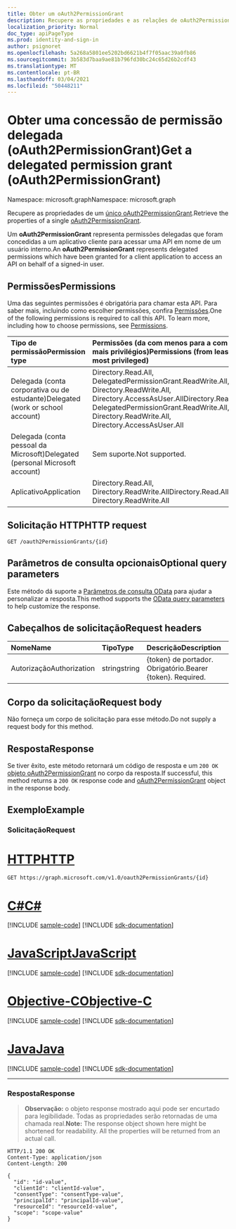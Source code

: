 ```yaml
---
title: Obter um oAuth2PermissionGrant
description: Recupere as propriedades e as relações de oAuth2PermissionGrant único, representando uma concessão de permissão delegada.
localization_priority: Normal
doc_type: apiPageType
ms.prod: identity-and-sign-in
author: psignoret
ms.openlocfilehash: 5a268a5801ee5202bd6621b4f7f05aac39a0fb86
ms.sourcegitcommit: 3b583d7baa9ae81b796fd30bc24c65d26b2cdf43
ms.translationtype: MT
ms.contentlocale: pt-BR
ms.lasthandoff: 03/04/2021
ms.locfileid: "50448211"
---
```

# <a name="get-a-delegated-permission-grant-oauth2permissiongrant"></a><span data-ttu-id="a2dee-103">Obter uma concessão de permissão delegada (oAuth2PermissionGrant)</span><span class="sxs-lookup"><span data-stu-id="a2dee-103">Get a delegated permission grant (oAuth2PermissionGrant)</span></span>

<span data-ttu-id="a2dee-104">Namespace: microsoft.graph</span><span class="sxs-lookup"><span data-stu-id="a2dee-104">Namespace: microsoft.graph</span></span>

<span data-ttu-id="a2dee-105">Recupere as propriedades de um [único oAuth2PermissionGrant](../resources/oauth2permissiongrant.md).</span><span class="sxs-lookup"><span data-stu-id="a2dee-105">Retrieve the properties of a single [oAuth2PermissionGrant](../resources/oauth2permissiongrant.md).</span></span>

<span data-ttu-id="a2dee-106">Um **oAuth2PermissionGrant** representa permissões delegadas que foram concedidas a um aplicativo cliente para acessar uma API em nome de um usuário interno.</span><span class="sxs-lookup"><span data-stu-id="a2dee-106">An **oAuth2PermissionGrant** represents delegated permissions which have been granted for a client application to access an API on behalf of a signed-in user.</span></span>

## <a name="permissions"></a><span data-ttu-id="a2dee-107">Permissões</span><span class="sxs-lookup"><span data-stu-id="a2dee-107">Permissions</span></span>

<span data-ttu-id="a2dee-p101">Uma das seguintes permissões é obrigatória para chamar esta API. Para saber mais, incluindo como escolher permissões, confira [Permissões](/graph/permissions-reference).</span><span class="sxs-lookup"><span data-stu-id="a2dee-p101">One of the following permissions is required to call this API. To learn more, including how to choose permissions, see [Permissions](/graph/permissions-reference).</span></span>

|<span data-ttu-id="a2dee-110">Tipo de permissão</span><span class="sxs-lookup"><span data-stu-id="a2dee-110">Permission type</span></span>      | <span data-ttu-id="a2dee-111">Permissões (da com menos para a com mais privilégios)</span><span class="sxs-lookup"><span data-stu-id="a2dee-111">Permissions (from least to most privileged)</span></span>              |
|:--------------------|:---------------------------------------------------------|
|<span data-ttu-id="a2dee-112">Delegada (conta corporativa ou de estudante)</span><span class="sxs-lookup"><span data-stu-id="a2dee-112">Delegated (work or school account)</span></span> | <span data-ttu-id="a2dee-113">Directory.Read.All, DelegatedPermissionGrant.ReadWrite.All, Directory.ReadWrite.All, Directory.AccessAsUser.All</span><span class="sxs-lookup"><span data-stu-id="a2dee-113">Directory.Read.All, DelegatedPermissionGrant.ReadWrite.All, Directory.ReadWrite.All, Directory.AccessAsUser.All</span></span>    |
|<span data-ttu-id="a2dee-114">Delegada (conta pessoal da Microsoft)</span><span class="sxs-lookup"><span data-stu-id="a2dee-114">Delegated (personal Microsoft account)</span></span> | <span data-ttu-id="a2dee-115">Sem suporte.</span><span class="sxs-lookup"><span data-stu-id="a2dee-115">Not supported.</span></span>    |
|<span data-ttu-id="a2dee-116">Aplicativo</span><span class="sxs-lookup"><span data-stu-id="a2dee-116">Application</span></span> | <span data-ttu-id="a2dee-117">Directory.Read.All, Directory.ReadWrite.All</span><span class="sxs-lookup"><span data-stu-id="a2dee-117">Directory.Read.All, Directory.ReadWrite.All</span></span> |

## <a name="http-request"></a><span data-ttu-id="a2dee-118">Solicitação HTTP</span><span class="sxs-lookup"><span data-stu-id="a2dee-118">HTTP request</span></span>

<!-- { "blockType": "ignored" } -->

```http
GET /oauth2PermissionGrants/{id}
```

## <a name="optional-query-parameters"></a><span data-ttu-id="a2dee-119">Parâmetros de consulta opcionais</span><span class="sxs-lookup"><span data-stu-id="a2dee-119">Optional query parameters</span></span>

<span data-ttu-id="a2dee-120">Este método dá suporte a [Parâmetros de consulta OData](/graph/query_parameters) para ajudar a personalizar a resposta.</span><span class="sxs-lookup"><span data-stu-id="a2dee-120">This method supports the [OData query parameters](/graph/query_parameters) to help customize the response.</span></span>

## <a name="request-headers"></a><span data-ttu-id="a2dee-121">Cabeçalhos de solicitação</span><span class="sxs-lookup"><span data-stu-id="a2dee-121">Request headers</span></span>

| <span data-ttu-id="a2dee-122">Nome</span><span class="sxs-lookup"><span data-stu-id="a2dee-122">Name</span></span>       | <span data-ttu-id="a2dee-123">Tipo</span><span class="sxs-lookup"><span data-stu-id="a2dee-123">Type</span></span> | <span data-ttu-id="a2dee-124">Descrição</span><span class="sxs-lookup"><span data-stu-id="a2dee-124">Description</span></span>|
|:-----------|:------|:----------|
| <span data-ttu-id="a2dee-125">Autorização</span><span class="sxs-lookup"><span data-stu-id="a2dee-125">Authorization</span></span>  | <span data-ttu-id="a2dee-126">string</span><span class="sxs-lookup"><span data-stu-id="a2dee-126">string</span></span>  | <span data-ttu-id="a2dee-p102">{token} de portador. Obrigatório.</span><span class="sxs-lookup"><span data-stu-id="a2dee-p102">Bearer {token}. Required.</span></span> |

## <a name="request-body"></a><span data-ttu-id="a2dee-129">Corpo da solicitação</span><span class="sxs-lookup"><span data-stu-id="a2dee-129">Request body</span></span>

<span data-ttu-id="a2dee-130">Não forneça um corpo de solicitação para esse método.</span><span class="sxs-lookup"><span data-stu-id="a2dee-130">Do not supply a request body for this method.</span></span>

## <a name="response"></a><span data-ttu-id="a2dee-131">Resposta</span><span class="sxs-lookup"><span data-stu-id="a2dee-131">Response</span></span>

<span data-ttu-id="a2dee-132">Se tiver êxito, este método retornará um código de resposta e um `200 OK` [objeto oAuth2PermissionGrant](../resources/oauth2permissiongrant.md) no corpo da resposta.</span><span class="sxs-lookup"><span data-stu-id="a2dee-132">If successful, this method returns a `200 OK` response code and [oAuth2PermissionGrant](../resources/oauth2permissiongrant.md) object in the response body.</span></span>

## <a name="example"></a><span data-ttu-id="a2dee-133">Exemplo</span><span class="sxs-lookup"><span data-stu-id="a2dee-133">Example</span></span>

### <a name="request"></a><span data-ttu-id="a2dee-134">Solicitação</span><span class="sxs-lookup"><span data-stu-id="a2dee-134">Request</span></span>


# <a name="http"></a>[<span data-ttu-id="a2dee-135">HTTP</span><span class="sxs-lookup"><span data-stu-id="a2dee-135">HTTP</span></span>](#tab/http)
<!-- {
  "blockType": "request",
  "name": "get_oAuth2Permissiongrant"
}-->

```msgraph-interactive
GET https://graph.microsoft.com/v1.0/oauth2PermissionGrants/{id}
```
# <a name="c"></a>[<span data-ttu-id="a2dee-136">C#</span><span class="sxs-lookup"><span data-stu-id="a2dee-136">C#</span></span>](#tab/csharp)
[!INCLUDE [sample-code](../includes/snippets/csharp/get-oauth2permissiongrant-csharp-snippets.md)]
[!INCLUDE [sdk-documentation](../includes/snippets/snippets-sdk-documentation-link.md)]

# <a name="javascript"></a>[<span data-ttu-id="a2dee-137">JavaScript</span><span class="sxs-lookup"><span data-stu-id="a2dee-137">JavaScript</span></span>](#tab/javascript)
[!INCLUDE [sample-code](../includes/snippets/javascript/get-oauth2permissiongrant-javascript-snippets.md)]
[!INCLUDE [sdk-documentation](../includes/snippets/snippets-sdk-documentation-link.md)]

# <a name="objective-c"></a>[<span data-ttu-id="a2dee-138">Objective-C</span><span class="sxs-lookup"><span data-stu-id="a2dee-138">Objective-C</span></span>](#tab/objc)
[!INCLUDE [sample-code](../includes/snippets/objc/get-oauth2permissiongrant-objc-snippets.md)]
[!INCLUDE [sdk-documentation](../includes/snippets/snippets-sdk-documentation-link.md)]

# <a name="java"></a>[<span data-ttu-id="a2dee-139">Java</span><span class="sxs-lookup"><span data-stu-id="a2dee-139">Java</span></span>](#tab/java)
[!INCLUDE [sample-code](../includes/snippets/java/get-oauth2permissiongrant-java-snippets.md)]
[!INCLUDE [sdk-documentation](../includes/snippets/snippets-sdk-documentation-link.md)]

---


### <a name="response"></a><span data-ttu-id="a2dee-140">Resposta</span><span class="sxs-lookup"><span data-stu-id="a2dee-140">Response</span></span>

> <span data-ttu-id="a2dee-p103">**Observação:** o objeto response mostrado aqui pode ser encurtado para legibilidade. Todas as propriedades serão retornadas de uma chamada real.</span><span class="sxs-lookup"><span data-stu-id="a2dee-p103">**Note:** The response object shown here might be shortened for readability. All the properties will be returned from an actual call.</span></span>

<!-- {
  "blockType": "response",
  "truncated": true,
  "@odata.type": "microsoft.graph.oAuth2PermissionGrant"
} -->

```http
HTTP/1.1 200 OK
Content-Type: application/json
Content-Length: 200

{
  "id": "id-value",
  "clientId": "clientId-value",
  "consentType": "consentType-value",
  "principalId": "principalId-value",
  "resourceId": "resourceId-value",
  "scope": "scope-value"
}
```

<!-- uuid: 8fcb5dbc-d5aa-4681-8e31-b001d5168d79
2015-10-25 14:57:30 UTC -->
<!--
{
  "type": "#page.annotation",
  "description": "Get oAuth2PermissionGrant",
  "keywords": "",
  "section": "documentation",
  "tocPath": "",
  "suppressions": [
  ]
}
-->

